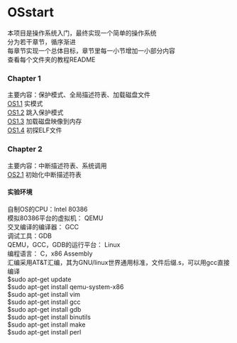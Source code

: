 # OSstart
本项目是操作系统入门，最终实现一个简单的操作系统<br>
分为若干章节，循序渐进<br>
每章节实现一个总体目标，章节里每一小节增加一小部分内容<br>
查看每个文件夹的教程README<br>

### Chapter 1
主要内容：保护模式、全局描述符表、加载磁盘文件<br>
[OS1.1](https://github.com/catladynet/osstart/tree/master/os1.1) 实模式<br>
[OS1.2](https://github.com/catladynet/osstart/tree/master/os1.2) 跳入保护模式<br>
[OS1.3](https://github.com/catladynet/osstart/tree/master/os1.3) 加载磁盘映像到内存<br>
[OS1.4](https://github.com/catladynet/osstart/tree/master/os1.4) 初探ELF文件<br>

### Chapter 2
主要内容：中断描述符表、系统调用<br>
[OS2.1](https://github.com/catladynet/osstart/tree/master/os2.1) 初始化中断描述符表<br>

#### 实验环境
自制OS的CPU：Intel 80386<br>
模拟80386平台的虚拟机： QEMU<br>
交叉编译的编译器： GCC<br>
调试工具：GDB<br>
QEMU，GCC，GDB的运行平台： Linux<br>
编程语言： C，x86 Assembly<br>
汇编采用AT&T汇编，其为GNU/linux世界通用标准，文件后缀.s，可以用gcc直接编译<br>
$sudo apt-get update<br>
$sudo apt-get install qemu-system-x86<br>
$sudo apt-get install vim<br>
$sudo apt-get install gcc<br>
$sudo apt-get install gdb<br>
$sudo apt-get install binutils<br>
$sudo apt-get install make<br>
$sudo apt-get install perl<br>


